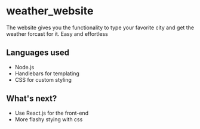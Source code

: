 # weather_website
The website gives you the functionality to type your favorite city and get the weather forcast for it. Easy and effortless

## Languages used
+ Node.js
+ Handlebars for templating
+ CSS for custom styling

## What's next?
+ Use React.js for the front-end
+ More flashy stying with css

